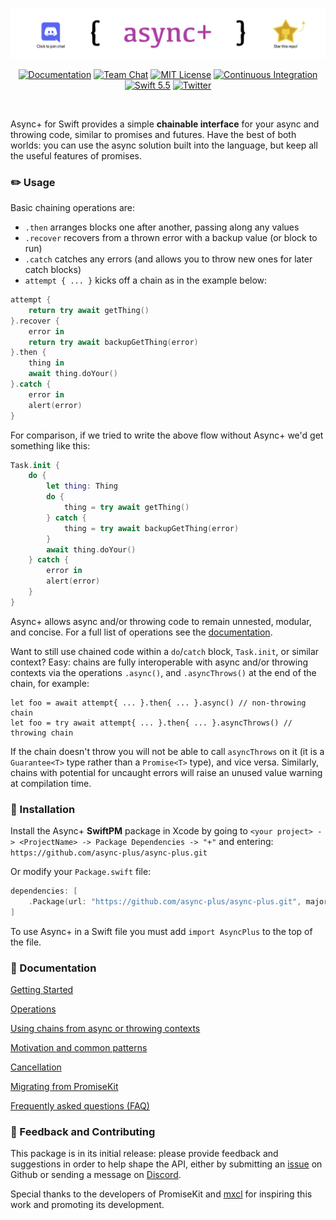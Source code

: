 <a href="https://discord.gg/vaAhGvvHpW">![async+](Images/heading.png)</a>

<p align="center">
  <a href="https://docs.asyncplus.codes"><img src="https://img.shields.io/badge/read%20the-docs-blue" alt="Documentation"></a>
  <a href="https://discord.gg/vaAhGvvHpW"><img src="https://img.shields.io/discord/946863161460547684.svg" alt="Team Chat"></a>
  <a href="LICENSE"><img src="https://img.shields.io/badge/license-MIT-brightgreen.svg" alt="MIT License"></a>
  <a href="https://github.com/async-plus/async-plus/actions"><img src="https://github.com/async-plus/async-plus/workflows/test/badge.svg" alt="Continuous Integration"></a>
  <a href="https://swift.org"><img src="https://img.shields.io/badge/swift-5.5-brightgreen.svg" alt="Swift 5.5"></a>
  <a href="https://twitter.com/async_plus"><img src="https://img.shields.io/badge/twitter-async__plus-5AA9E7.svg" alt="Twitter"></a>
</p>
<br>

Async+ for Swift provides a simple **chainable interface** for your async and throwing code, similar to promises and futures.  Have the best of both worlds: you can use the async solution built into the language, but keep all the useful features of promises.

### ✏️  Usage

Basic chaining operations are:

* `.then` arranges blocks one after another, passing along any values
* `.recover` recovers from a thrown error with a backup value (or block to run)
* `.catch` catches any errors (and allows you to throw new ones for later catch blocks)
* `attempt { ... }` kicks off a chain as in the example below:

```swift
attempt {
    return try await getThing()
}.recover {
    error in
    return try await backupGetThing(error)
}.then {
    thing in
    await thing.doYour()
}.catch {
    error in
    alert(error)
}
```

For comparison, if we tried to write the above flow without Async+ we'd get something like this:


  ```swift
  Task.init {
      do {
          let thing: Thing
          do {
              thing = try await getThing()
          } catch {
              thing = try await backupGetThing(error)
          }
          await thing.doYour()
      } catch {
          error in
          alert(error)
      }
  }
  ```

Async+ allows async and/or throwing code to remain unnested, modular, and concise.  For a full list of operations see the [documentation](https://docs.asyncplus.codes).

Want to still use chained code within a `do`/`catch` block, `Task.init`, or similar context? Easy: chains are fully interoperable with async and/or throwing contexts via the operations `.async()`, and `.asyncThrows()` at the end of the chain, for example:

```
let foo = await attempt{ ... }.then{ ... }.async() // non-throwing chain
let foo = try await attempt{ ... }.then{ ... }.asyncThrows() // throwing chain
```
If the chain doesn't throw you will not be able to call `asyncThrows` on it (it is a `Guarantee<T>` type rather than a `Promise<T>` type), and vice versa.  Similarly, chains with potential for uncaught errors will raise an unused value warning at compilation time.

### 💾  Installation

Install the Async+ **SwiftPM** package in Xcode by going to `<your project> -> <ProjectName> -> Package Dependencies -> "+"` and entering: `https://github.com/async-plus/async-plus.git`

Or modify your `Package.swift` file:

```swift
dependencies: [
    .Package(url: "https://github.com/async-plus/async-plus.git", majorVersion: 0, minor: 1),
] 
```

To use Async+ in a Swift file you must add `import AsyncPlus` to the top of the file.

###  📘  Documentation

[Getting Started](https://docs.asyncplus.codes/getting-started/)

[Operations](https://docs.asyncplus.codes/operations/)

[Using chains from async or throwing contexts](https://docs.asyncplus.codes/async-or-throwing-contexts/)

[Motivation and common patterns](https://docs.asyncplus.codes/motivation-and-common-patterns/)

[Cancellation](https://docs.asyncplus.codes/cancellation/)

[Migrating from PromiseKit](https://docs.asyncplus.codes/migrating-from-promisekit/)

[Frequently asked questions (FAQ)](https://docs.asyncplus.codes/faq/)

### 🚀  Feedback and Contributing

This package is in its initial release: please provide feedback and suggestions in order to help shape the API, either by submitting an [issue](https://github.com/async-plus/async-plus/issues/new) on Github or sending a message on [Discord](https://discord.gg/vaAhGvvHpW).

Special thanks to the developers of PromiseKit and [mxcl](https://github.com/mxcl) for inspiring this work and promoting its development.

